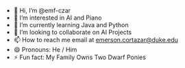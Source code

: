 - 👋 Hi, I’m @emf-czar
- 👀 I’m interested in AI and Piano
- 🌱 I’m currently learning Java and Python
- 💞️ I’m looking to collaborate on AI Projects
- 📫 How to reach me email at emerson.cortazar@duke.edu
- 😄 Pronouns: He / Him
- ⚡ Fun fact: My Family Owns Two Dwarf Ponies

<!---
emf-czar/emf-czar is a ✨ special ✨ repository because its `README.md` (this file) appears on your GitHub profile.
You can click the Preview link to take a look at your changes.
--->
